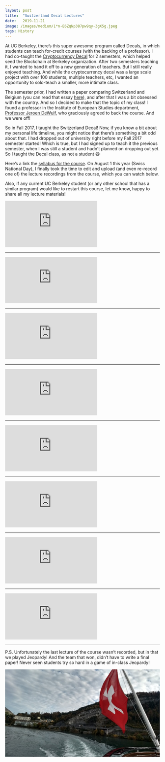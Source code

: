 ```yaml
---
layout:	post
title:	"Switzerland Decal Lectures"
date:	2019-11-21
image: /images/medium/1*n-E6ZqNp387pw9qy-3gX5g.jpeg
tags: History
---
```


At UC Berkeley, there’s this super awesome program called Decals, in which students can teach for-credit courses (with the backing of a professor). I had co-taught the [Cryptocurrency Decal](https://blockchain.berkeley.edu/courses/fall-2019-fundamentals-decal/) for 2 semesters, which helped seed the Blockchain at Berkeley organization. After two semesters teaching it, I wanted to hand it off to a new generation of teachers. But I still really enjoyed teaching. And while the cryptocurrency decal was a large scale project with over 100 students, multiple teachers, etc, I wanted an opportunity to solo-teach a smaller, more intimate class.

The semester prior, I had written a paper comparing Switzerland and Belgium (you can read that essay [here](https://medium.com/sunnya97/switzerland-and-belgium-two-approaches-to-a-multilingual-state-cd3539949b61)), and after that I was a bit obsessed with the country. And so I decided to make that the topic of my class! I found a professor in the Institute of European Studies department, [Professor Jeroen DeWulf](https://ies.berkeley.edu/jeroen-dewulf), who graciously agreed to back the course. And we were off!

So in Fall 2017, I taught the Switzerland Decal! Now, if you know a bit about my personal life timeline, you might notice that there’s something a bit odd about that. I had dropped out of university right before my Fall 2017 semester started! Which is true, but I had signed up to teach it the previous semester, when I was still a student and hadn’t planned on dropping out yet. So I taught the Decal class, as not a student 😄

Here’s a link the [syllabus for the course](https://docs.google.com/document/d/1tlnqaZ2Zo6ICmKYxkFZh-RbXQHyFxNpnejFA_0skcyo/edit). On August 1 this year (Swiss National Day), I finally took the time to edit and upload (and even re-record one of) the lecture recordings from the course, which you can watch below.

Also, if any current UC Berkeley student (or any other school that has a similar program) would like to restart this course, let me know, happy to share all my lecture materials!

<iframe src="https://www.youtube.com/embed/gDxlvYVq4XM" frameborder="0" allowfullscreen></iframe>

---

<iframe src="https://www.youtube.com/embed/JZynJCrimSU" frameborder="0" allowfullscreen></iframe>

---

<iframe src="https://www.youtube.com/embed/UE1eddkM52Q" frameborder="0" allowfullscreen></iframe>

---

<iframe src="https://www.youtube.com/embed/waTT7drzuco" frameborder="0" allowfullscreen></iframe>

---

<iframe src="https://www.youtube.com/embed/dLY0EFG1Kfc" frameborder="0" allowfullscreen></iframe>

---

<iframe src="https://www.youtube.com/embed/Hdh-WDFPP6I" frameborder="0" allowfullscreen></iframe>

---

<iframe src="https://www.youtube.com/embed/aNU4hTNryhg" frameborder="0" allowfullscreen></iframe>

---

<iframe src="https://www.youtube.com/embed/HmaJa1DkUo4" frameborder="0" allowfullscreen></iframe>

---

P.S. Unfortunately the last lecture of the course wasn’t recorded, but in that we played Jeopardy! And the team that won, didn’t have to write a final paper! Never seen students try so hard in a game of in-class Jeopardy!

![](/images/medium/1*n-E6ZqNp387pw9qy-3gX5g.jpeg)  